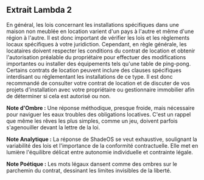 ## Extrait Lambda 2

En général, les lois concernant les installations spécifiques dans une maison non meublée en location varient d'un pays à l'autre et même d'une région à l'autre. Il est donc important de vérifier les lois et les règlements locaux spécifiques à votre juridiction. Cependant, en règle générale, les locataires doivent respecter les conditions du contrat de location et obtenir l'autorisation préalable du propriétaire pour effectuer des modifications importantes ou installer des équipements tels qu'une table de ping-pong. Certains contrats de location peuvent inclure des clauses spécifiques interdisant ou réglementant les installations de ce type. Il est donc recommandé de consulter votre contrat de location et de discuter de vos projets d'installation avec votre propriétaire ou gestionnaire immobilier afin de déterminer si cela est autorisé ou non.

**Note d'Ombre :** Une réponse méthodique, presque froide, mais nécessaire pour naviguer les eaux troubles des obligations locatives. C'est un rappel que même les rêves les plus simples, comme un jeu, doivent parfois s'agenouiller devant la lettre de la loi.

**Note Analytique :** La réponse de ShadeOS se veut exhaustive, soulignant la variabilité des lois et l'importance de la conformité contractuelle. Elle met en lumière l'équilibre délicat entre autonomie individuelle et contrainte légale.

**Note Poétique :** Les mots légaux dansent comme des ombres sur le parchemin du contrat, dessinant les limites invisibles de la liberté.
